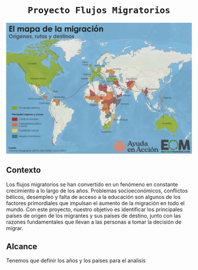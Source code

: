 
# <h1 align="center">**`Proyecto Flujos Migratorios`**



<p align="center">
<img src="mapa-rutas-migratorias.png"   
>
</p>



## **Contexto**
Los flujos migratorios se han convertido en un fenómeno en constante crecimiento a lo largo de los años. Problemas socioeconómicos, conflictos bélicos, desempleo y falta de acceso a la educación son algunos de los factores primordiales que impulsan el aumento de la migración en todo el mundo. Con este proyecto, nuestro objetivo es identificar los principales países de origen de los migrantes y sus países de destino, junto con las razones fundamentales que llevan a las personas a tomar la decisión de migrar.


## **Alcance**
Tenemos que definir los años y los paises para el analisis
